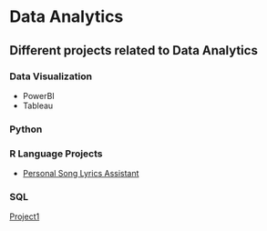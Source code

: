 # Data Analytics
## Different projects related to Data Analytics

### Data Visualization
- PowerBI
- Tableau

### Python


### R Language Projects
  - [Personal Song Lyrics Assistant](https://github.com/arveeflores/DataAnalytics/blob/main/Personal%20Song%20Lyrics%20Assistant/Readme.md)
  

### SQL

[Project1](https://github.com/arveeflores/DataAnalytics/blob/main/MAN202.ipynb)
